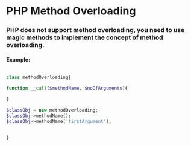 # PHP Method Overloading

### PHP does not support method overloading, you need to use magic methods to implement the concept of method overloading.

#### Example:

```php

class methodOverloading{

function __call($methodName, $noOfArguments){

}

$classObj = new methodOverloading;
$classObj->methodName();
$classObj->methodName('firstArgument');


}

```